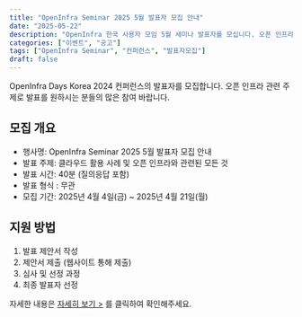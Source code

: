 ```yaml
---
title: "OpenInfra Seminar 2025 5월 발표자 모집 안내"
date: "2025-05-22"
description: "OpenInfra 한국 사용자 모임 5월 세미나 발표자를 모십니다. 오픈 인프라 관련 주제로 발표를 원하시는 분들의 많은 참여 바랍니다."
categories: ["이벤트", "공고"]
tags: ["OpenInfra Seminar", "컨퍼런스", "발표자모집"]
draft: false
---
```


OpenInfra Days Korea 2024 컨퍼런스의 발표자를 모집합니다. 오픈 인프라 관련 주제로 발표를 원하시는 분들의 많은 참여 바랍니다.

## 모집 개요
- 행사명: OpenInfra Seminar 2025 5월 발표자 모집 안내
- 발표 주제: 클라우드 활용 사례 및 오픈 인프라와 관련된 모든 것
- 발표 시간: 40분 (질의응답 포함)
- 발표 형식 : 무관
- 모집 기간: 2025년 4월 4일(금) ~ 2025년 4월 21일(월)

## 지원 방법
1. 발표 제안서 작성
2. 제안서 제출 (웹사이트 통해 제출)
3. 심사 및 선정 과정
4. 최종 발표자 선정

자세한 내용은 [자세히 보기 >](#) 를 클릭하여 확인해주세요. 